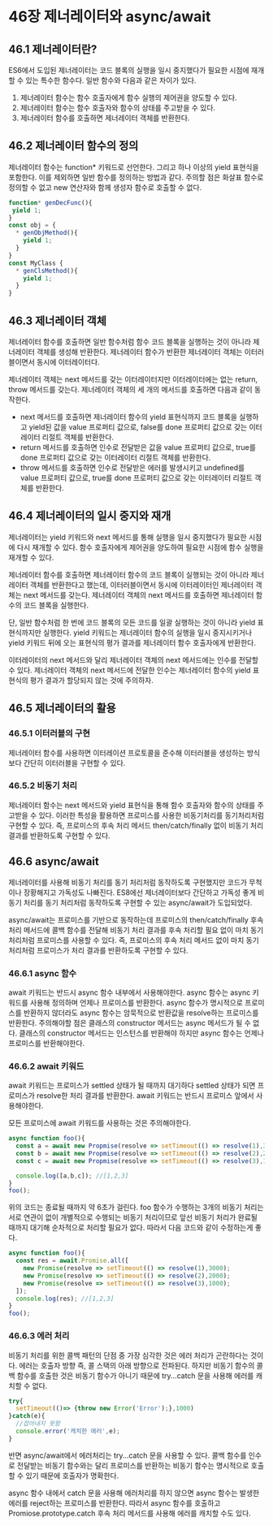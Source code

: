 # 46장 제너레이터와 async/await

## 46.1 제너레이터란?
ES6에서 도입된 제너레이터는 코드 블록의 실행을 일시 중지했다가 필요한 시점에 재개할 수 있는 특수한 함수다. 일반 함수와 다음과 같은 차이가 있다.

1. 제너레이터 함수는 함수 호출자에게 함수 실행의 제어권을 양도할 수 있다.
2. 제너레이터 함수는 함수 호출자와 함수의 상태를 주고받을 수 있다.
3. 제너레이터 함수를 호출하면 제너레이터 객체를 반환한다.

## 46.2 제너레이터 함수의 정의
제너레이터 함수는 function* 키워드로 선언한다. 그리고 하나 이상의 yield 표현식을 포함한다. 이를 제외하면 일반 함수를 정의하는 방법과 같다.
주의할 점은 화살표 함수로 정의할 수 없고 new 연산자와 함께 생성자 함수로 호출할 수 없다. 
```js
function* genDecFunc(){
 yield 1;
}
const obj = {
  * genObjMethod(){
    yield 1;
  }
}
const MyClass {
  * genClsMethod(){
    yield 1;
  }
}
```
## 46.3 제너레이터 객체
제너레이터 함수를 호출하면 일반 함수처럼 함수 코드 블록을 실행하는 것이 아니라 제너레이터 객체를 생성해 반환한다.
제너레이터 함수가 반환한 제너레이터 객체는 이터러블이면서 동시에 이터레이터다.

제너레이터 객체는 next 메서드를 갖는 이터레이터지만 이터레이터에는 없는 return, throw 메서드를 갖는다. 
제너레이터 객체의 세 개의 메서드를 호출하면 다음과 같이 동작한다.

- next 메서드를 호출하면 제너레이터 함수의 yield 표현식까지 코드 블록을 실행하고 yield된 값을 value 프로퍼티 값으로, false를 done 프로퍼티 값으로
갖는 이터레이터 리절트 객체를 반환한다.
- return 메서드를 호출하면 인수로 전달받은 값을 value 프로퍼티 값으로, true를 done 프로퍼티 값으로 갖는 이터레이터 리절트 객체를 반환한다.
- throw 메서드를 호출하면 인수로 전달받은 에러를 발생시키고 undefined를 value 프로퍼티 값으로,
  true를 done 프로퍼티 값으로 갖는 이터레이터 리절트 객체를 반환한다.

## 46.4 제너레이터의 일시 중지와 재개 
제너레이터는 yield 키워드와 next 메서드를 통해 실행을 일시 중지했다가 필요한 시점에 다시 재개할 수 있다. 
함수 호출자에게 제어권을 양도하여 필요한 시점에 함수 실행을 재개할 수 있다.

제너레이터 함수를 호출하면 제너레이터 함수의 코드 블록이 실행되는 것이 아니라 제너레이터 객체를 반환한다고 했는데, 이터러블이면서 동시에 이터레이터인 제너레이터 객체는 next 메서드를 갖는다.
제너레이터 객체의 next 메서드를 호출하면 제너레이터 함수의 코드 블록을 실행한다. 

단, 일반 함수처럼 한 번에 코드 블록의 모든 코드를 일괄 실행하는 것이 아니라 yield 표현식까지만 실행한다. yield 키워드는 제너레이터 함수의 실행을 일시 중지시키거나 yield 키워드 뒤에 오는 표현식의 평가 결과를 제너레이터 함수 호출자에게 반환한다.

이터레이터의 next 메서드와 달리 제너레이터 객체의 next 메서드에는 인수를 전달할 수 있다. 제너레이터 객체의 next 메서드에 전달한 인수는 제너레이터 함수의 yield 표현식의 평가 결과가 할당되지 않는 것에 주의하자.

## 46.5 제너레이터의 활용
### 46.5.1 이터러블의 구현
제너레이터 함수를 사용하면 이터레이션 프로토콜을 준수해 이터러블을 생성하는 방식보다 간단히 이터러블을 구현할 수 있다.
### 46.5.2 비동기 처리
제너레이터 함수는 next 메서드와 yield 표현식을 통해 함수 호출자와 함수의 상태를 주고받을 수 있다. 이러한 특성을 활용하면 프로미스를 사용한 비동기처리를 동기처리처럼 구현할 수 있다.
즉, 프로미스의 후속 처리 메서드 then/catch/finally 없이 비동기 처리 결과를 반환하도록 구현할 수 있다. 

## 46.6 async/await
제너레이터를 사용해 비동기 처리를 동기 처리처럼 동작하도록 구현했지만 코드가 무척이나 장황해지고 가독성도 나빠진다. ES8에선 제너레이터보다 간단하고 가독성 좋게 비동기 처리를 동기 처리처럼 동작하도록 구현할 수 있는 async/await가 도입되었다.

async/await는 프로미스를 기반으로 동작하는데 프로미스의 then/catch/finally 후속 처리 메서드에 콜백 함수를 전달해 비동기 처리 결과를 후속 처리할 필요 없이 마치 동기 처리처럼 프로미스를 사용할 수 있다.
즉, 프로미스의 후속 처리 메서드 없이 마치 동기 처리처럼 프로미스가 처리 결과를 반환하도록 구현할 수 있다. 
### 46.6.1 async 함수
await 키워드는 반드시  async 함수 내부에서 사용해야한다. async 함수는 async 키워드를 사용해 정의하며 언제나 프로미스를 반환한다. 
async 함수가 명시적으로 프로미스를 반환하지 않더라도 async 함수는 암묵적으로 반환값을 resolve하는 프로미스를 반환한다. 
주의해야할 점은 클래스의 constructor 메서드는 async 메서드가 될 수 없다. 클래스의 constructor 메서드는 인스턴스를 반환해야 하지만 async 함수는 언제나 프로미스를 반환해야한다. 
### 46.6.2 await 키워드
await 키워드는 프로미스가 settled 상태가 될 때까지 대기하다 settled 상태가 되면 프로미스가 resolve한 처리 결과를 반환한다. await 키워드는 반드시 프로미스 앞에서 사용해야한다.

모든 프로미스에 await 키워드를 사용하는 것은 주의해야한다. 
```js
async function foo(){
  const a = await new Propmise(resolve => setTimeout(() => resolve(1),3000);
  const b = await new Propmise(resolve => setTimeout(() => resolve(2),2000);
  const c = await new Propmise(resolve => setTimeout(() => resolve(3),1000);

  console.log([a,b,c]); //[1,2,3]
}
foo();
```
위의 코드는 종료될 때까지 약 6초가 걸린다. foo 함수가 수행하는 3개의 비동기 처리는 서로 연관이 없이 개별적으로 수행되는 비동기 처리이므로 앞선 비동기 처리가 완료될 때까지 대기해 순차적으로 처리할 필요가 없다.
따라서 다음 코드와 같이 수정하는게 좋다.
```js
async function foo(){
  const res = await.Promise.all([
    new Promise(resolve => setTimeout(() => resolve(1),3000);
    new Promise(resolve => setTimeout(() => resolve(2),2000);
    new Promise(resolve => setTimeout(() => resolve(3),1000);
  ]);
  console.log(res); //[1,2,3]
}
foo();
```
### 46.6.3 에러 처리
비동기 처리를 위한 콜백 패턴의 단점 중 가장 심각한 것은 에러 처리가 곤란하다는 것이다. 에러는 호출자 방향 즉, 콜 스택의 아래 방향으로 전파된다.
하지만 비동기 함수의 콜백 함수를 호출한 것은 비동기 함수가 아니기 때문에 try...catch 문을 사용해 에러를 캐치할 수 없다.
```js
try{
  setTimeout(()=> {throw new Error('Error');},1000)
}catch(e){
  //잡아내지 못함
  console.error('캐치한 에러',e);
}
```
반면 async/await에서 에러처리는 try...catch 문을 사용할 수 있다. 콜백 함수를 인수로 전달받는 비동기 함수와는 달리 프로미스를 반환하는 비동기 함수는 명시적으로 호출할 수 있기 때문에 호출자가 명확한다.

async 함수 내에서 catch 문을 사용해 에러처리를 하지 않으면 async 함수는 발생한 에러를 reject하는 프로미스를 반환한다.
따라서 async 함수를 호출하고 Promiose.prototype.catch 후속 처리 메서드를 사용해 에러를 캐치할 수도 있다.

